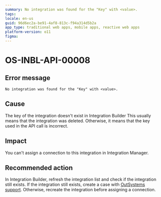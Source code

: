 ```yaml
---
summary: No integration was found for the "Key" with <value>.
tags:
locale: en-us
guid: 96d6ec2a-be91-4af8-813c-f94a314d5b2a
app_type: traditional web apps, mobile apps, reactive web apps
platform-version: o11
figma:
---
```


# OS-INBL-API-00008

## Error message

`No integration was found for the "Key" with <value>.`

## Cause

The key of the integration doesn't exist in Integration Builder
This usually means that the integration was deleted. Otherwise, it means that the key used in the API call is incorrect.

## Impact

You can't assign a connection to this integration in Integration Manager.

## Recommended action

In Integration Builder, refresh the integration list and check if the integration still exists.
If the integration still exists, create a case with [OutSystems support](https://success.outsystems.com/Support).
Otherwise, recreate the integration before assigning a connection.
